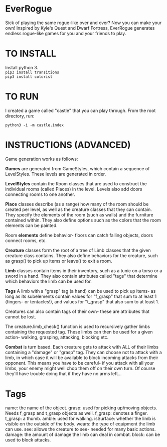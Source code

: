 # EverRogue
Sick of playing the same rogue-like over and over? Now you can make your own! Inspired by Kyle's Quest and Dwarf Fortress, EverRogue generates endless rogue-like games for you and your friends to play.

# TO INSTALL
Install python 3.		
`pip3 install transitions`	 
`pip3 install colorist`

# TO RUN
I created a game called "castle" that you can play through. From the root directory, run:

`python3 -i -m castle.index`

# INSTRUCTIONS (ADVANCED)

Game generation works as follows:

**Games** are generated from GameStyles, which contain a sequence of LevelStyles. These levels are generated in order.

**LevelStyles** contain the Room classes that are used to construct the individual rooms (called Places) in the level. Levels also add doors connecting rooms to one another.

**Place** classes describe (as a range) how many of the room should be created per level, as well as the creature classes that they can contain. They specify the elements of the room (such as walls) and the furniture contained within. They also define options such as the colors that the room elements can be painted.

Room **elements** define behavior- floors can catch falling objects, doors connect rooms, etc.

**Creature** classes form the root of a tree of Limb classes that the given creature class contains. They also define behaviors for the creature, such as grasp() to pick up items or leave() to exit a room.

**Limb** classes contain items in their inventory, such as a tunic on a torso or a sword in a hand. They also contain attributes called "tags" that determine which behaviors the limb can be used for.

**Tags**
A limb with a "grasp" tag (a hand) can be used to pick up items- as long as its subelements contain values for "f\_grasp" that sum to at least 1 (fingers- or tentacles!), and values for "t\_grasp" that also sum to at least 1.

Creatures can also contain tags of their own- these are attributes that cannot be lost.

The creature.limb_check() function is used to recursively gather limbs containing the requested tag. These limbs can then be used for a given action- walking, grasping, attacking, blocking etc.

**Combat** is turn based. Each creature gets to attack with ALL of their limbs containing a "damage" or "grasp" tag. They can choose not to attack with a limb, in which case it will be available to block incoming attacks from their opponent. This means you have to be careful- if you attack with all your limbs, your enemy might well chop them off on their own turn. Of course they'll have trouble doing that if they have no arms left...

# Tags
name: the name of the object.
grasp: used for picking up/moving objects. Needs f_grasp and t_grasp objects as well.
f_grasp: denotes a finger.
t_grasp: a thumb.
amble: used for walking.
isSurface: whether the limb is visible on the outside of the body.
wears: the type of equipment the limb can use.
see: allows the creature to see- needed for many basic actions.
damage: the amount of damage the limb can deal in combat.
block: can be used to block attacks.
